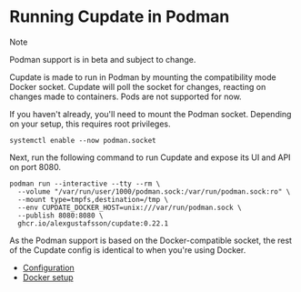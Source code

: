 # Running Cupdate in Podman

> [!NOTE]
> Podman support is in beta and subject to change.

Cupdate is made to run in Podman by mounting the compatibility mode Docker
socket. Cupdate will poll the socket for changes, reacting on changes made to
containers. Pods are not supported for now.

If you haven't already, you'll need to mount the Podman socket. Depending on
your setup, this requires root privileges.

```shell
systemctl enable --now podman.socket
```

Next, run the following command to run Cupdate and expose its UI and
API on port 8080.

```shell
podman run --interactive --tty --rm \
  --volume "/var/run/user/1000/podman.sock:/var/run/podman.sock:ro" \
  --mount type=tmpfs,destination=/tmp \
  --env CUPDATE_DOCKER_HOST=unix:///var/run/podman.sock \
  --publish 8080:8080 \
  ghcr.io/alexgustafsson/cupdate:0.22.1
```

As the Podman support is based on the Docker-compatible socket, the rest of the
Cupdate config is identical to when you're using Docker.

- [Configuration](../config.md)
- [Docker setup](../docker/README.md)
